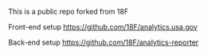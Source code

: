 
This is a public repo forked from 18F

Front-end setup
https://github.com/18F/analytics.usa.gov

Back-end setup
https://github.com/18F/analytics-reporter
